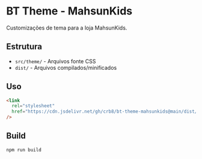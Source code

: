 # BT Theme - MahsunKids

Customizações de tema para a loja MahsunKids.

## Estrutura

- `src/theme/` - Arquivos fonte CSS
- `dist/` - Arquivos compilados/minificados

## Uso

```html
<link
  rel="stylesheet"
  href="https://cdn.jsdelivr.net/gh/crb8/bt-theme-mahsunkids@main/dist/bt-overrides.mahsunkids.v1.css"
/>
```

## Build

```bash
npm run build
```
